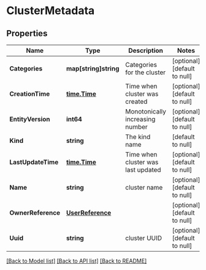 # ClusterMetadata

## Properties
Name | Type | Description | Notes
------------ | ------------- | ------------- | -------------
**Categories** | **map[string]string** | Categories for the cluster | [optional] [default to null]
**CreationTime** | [**time.Time**](time.Time.md) | Time when cluster was created | [optional] [default to null]
**EntityVersion** | **int64** | Monotonically increasing number | [optional] [default to null]
**Kind** | **string** | The kind name | [default to null]
**LastUpdateTime** | [**time.Time**](time.Time.md) | Time when cluster was last updated | [optional] [default to null]
**Name** | **string** | cluster name | [optional] [default to null]
**OwnerReference** | [**UserReference**](user_reference.md) |  | [optional] [default to null]
**Uuid** | **string** | cluster UUID | [optional] [default to null]

[[Back to Model list]](../README.md#documentation-for-models) [[Back to API list]](../README.md#documentation-for-api-endpoints) [[Back to README]](../README.md)


